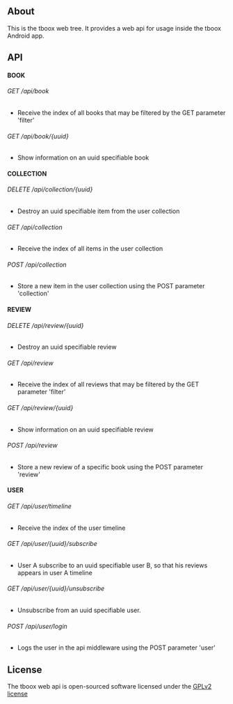 ## About

This is the tboox web tree. It provides a web api for usage inside the tboox Android app.

## API

#### BOOK

###### GET /api/book
* Receive the index of all books that may be filtered by the GET parameter 'filter'

###### GET /api/book/\{uuid}
* Show information on an uuid specifiable book

#### COLLECTION

###### DELETE /api/collection/\{uuid}
* Destroy an uuid specifiable item from the user collection

###### GET /api/collection
* Receive the index of all items in the user collection

###### POST /api/collection
* Store a new item in the user collection using the POST parameter 'collection'

#### REVIEW

###### DELETE /api/review/\{uuid}
* Destroy an uuid specifiable review

###### GET /api/review
* Receive the index of all reviews that may be filtered by the GET parameter 'filter'

###### GET /api/review/\{uuid}
* Show information on an uuid specifiable review

###### POST /api/review
* Store a new review of a specific book using the POST parameter 'review'

#### USER

###### GET /api/user/timeline
* Receive the index of the user timeline

###### GET /api/user/\{uuid}/subscribe
* User A subscribe to an uuid specifiable user B, so that his reviews appears in user A timeline

###### GET /api/user/\{uuid}/unsubscribe
* Unsubscribe from an uuid specifiable user.

###### POST /api/user/login
* Logs the user in the api middleware using the POST parameter 'user'

## License

The tboox web api is open-sourced software licensed under the [GPLv2 license](https://www.gnu.org/licenses/gpl-2.0.html)
